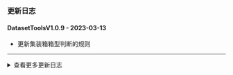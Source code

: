 ### 更新日志

#### DatasetToolsV1.0.9 - 2023-03-13
* 更新集装箱箱型判断的规则
---

<details onclose>
<summary>查看更多更新日志</summary>

#### DatasetToolsV1.0.8 - 2023-03-13
* 更新获取版本号方法
---

#### dataset_toolsV1.0.7 - 2023-01-29
* 支持创建文本检测数据集

#### dataset_toolsV1.0.6 - 2023-01-29
* 支持制作VOC数据集
---
</details>